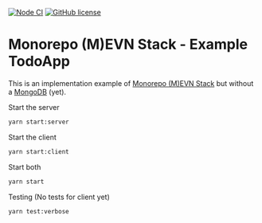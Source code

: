 [![Node CI](https://github.com/bmacher/mevn-example/workflows/Node%20CI/badge.svg)](https://github.com/bmacher/mevn-example/actions?query=workflow%3A%22Node+CI%22)
[![GitHub license](https://img.shields.io/github/license/bmacher/mevn-example.svg)](https://github.com/bmacher/mevn-example/blob/master/LICENSE)

# Monorepo (M)EVN Stack - Example TodoApp

This is an implementation example of [Monorepo (M)EVN Stack](https://github.com/bmacher/mevn) but without a [MongoDB](https://www.mongodb.com/de) (yet).

Start the server

```sh
yarn start:server
```

Start the client

```sh
yarn start:client
```

Start both

```sh
yarn start
```

Testing (No tests for client yet)

```sh
yarn test:verbose
```
